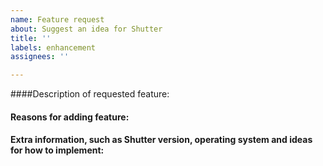 ```yaml
---
name: Feature request
about: Suggest an idea for Shutter
title: ''
labels: enhancement
assignees: ''

---
```


####Description of requested feature:


#### Reasons for adding feature:


#### Extra information, such as Shutter version, operating system and ideas for how to implement:
